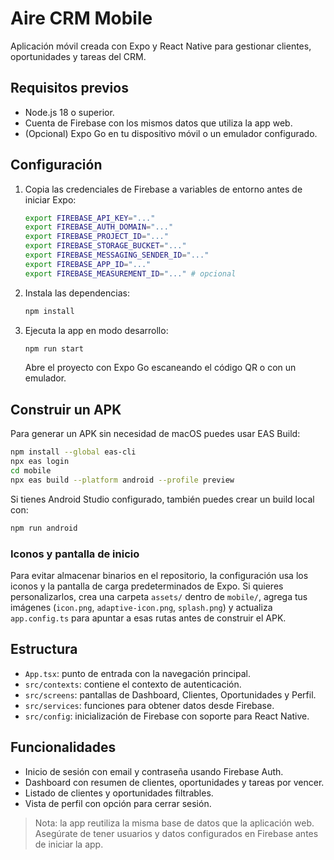 # Aire CRM Mobile

Aplicación móvil creada con Expo y React Native para gestionar clientes, oportunidades y tareas del CRM.

## Requisitos previos

- Node.js 18 o superior.
- Cuenta de Firebase con los mismos datos que utiliza la app web.
- (Opcional) Expo Go en tu dispositivo móvil o un emulador configurado.

## Configuración

1. Copia las credenciales de Firebase a variables de entorno antes de iniciar Expo:

   ```bash
   export FIREBASE_API_KEY="..."
   export FIREBASE_AUTH_DOMAIN="..."
   export FIREBASE_PROJECT_ID="..."
   export FIREBASE_STORAGE_BUCKET="..."
   export FIREBASE_MESSAGING_SENDER_ID="..."
   export FIREBASE_APP_ID="..."
   export FIREBASE_MEASUREMENT_ID="..." # opcional
   ```

2. Instala las dependencias:

   ```bash
   npm install
   ```

3. Ejecuta la app en modo desarrollo:

   ```bash
   npm run start
   ```

   Abre el proyecto con Expo Go escaneando el código QR o con un emulador.

## Construir un APK

Para generar un APK sin necesidad de macOS puedes usar EAS Build:

```bash
npm install --global eas-cli
npx eas login
cd mobile
npx eas build --platform android --profile preview
```

Si tienes Android Studio configurado, también puedes crear un build local con:

```bash
npm run android
```

### Iconos y pantalla de inicio

Para evitar almacenar binarios en el repositorio, la configuración usa los iconos y la pantalla de carga predeterminados de Expo. Si quieres personalizarlos, crea una carpeta `assets/` dentro de `mobile/`, agrega tus imágenes (`icon.png`, `adaptive-icon.png`, `splash.png`) y actualiza `app.config.ts` para apuntar a esas rutas antes de construir el APK.

## Estructura

- `App.tsx`: punto de entrada con la navegación principal.
- `src/contexts`: contiene el contexto de autenticación.
- `src/screens`: pantallas de Dashboard, Clientes, Oportunidades y Perfil.
- `src/services`: funciones para obtener datos desde Firebase.
- `src/config`: inicialización de Firebase con soporte para React Native.

## Funcionalidades

- Inicio de sesión con email y contraseña usando Firebase Auth.
- Dashboard con resumen de clientes, oportunidades y tareas por vencer.
- Listado de clientes y oportunidades filtrables.
- Vista de perfil con opción para cerrar sesión.

> Nota: la app reutiliza la misma base de datos que la aplicación web. Asegúrate de tener usuarios y datos configurados en Firebase antes de iniciar la app.
